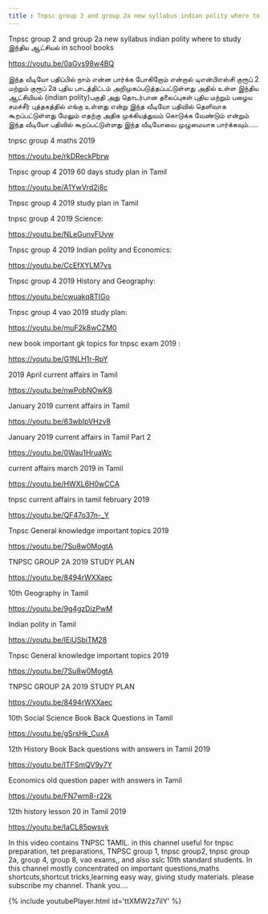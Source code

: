 ```yaml
---
title : Tnpsc group 2 and group 2a new syllabus indian polity where to study இந்திய ஆட்சியல் in school books
---
```


Tnpsc group 2 and group 2a new syllabus indian polity where to study இந்திய ஆட்சியல் in school books

https://youtu.be/0aGvs98w4BQ

இந்த வீடியோ பதிப்பில் நாம் என்ன பார்க்க போகிறோம் என்றால் டிஎன்பிஎஸ்சி குரூப் 2 மற்றும் குரூப் 2a புதிய பாடத்திட்டம் அறிமுகப்படுத்தப்பட்டுள்ளது அதில் உள்ள இந்திய ஆட்சியியல்  (indian polity)பகுதி அது தொடர்பான தலைப்புகள் புதிய மற்றும் பழைய சமச்சீர் புத்தகத்தில் எங்கு உள்ளது என்று இந்த வீடியோ பதிவில் தெளிவாக கூறப்பட்டுள்ளது மேலும் எதற்கு அதிக முக்கியத்துவம் கொடுக்க வேண்டும் என்றும் இந்த வீடியோ பதிவில் கூறப்பட்டுள்ளது இந்த வீடியோவை முழுமையாக பார்க்கவும்.....

tnpsc group 4 maths 2019

https://youtu.be/rkDReckPbrw

Tnpsc group 4 2019 60 days study plan in Tamil

https://youtu.be/A1YwVrd2j8c

Tnpsc group 4 2019 study plan in Tamil 

tnpsc group 4 2019 Science:

https://youtu.be/NLeGunyFUvw

Tnpsc group 4 2019 Indian polity and Economics:

https://youtu.be/CcEfXYLM7vs

Tnpsc group 4 2019 History and Geography:

https://youtu.be/cwuakq8TIGo

Tnpsc group 4 vao 2019 study plan:

https://youtu.be/muF2k8wCZM0

new book important gk topics for tnpsc exam 2019 :

https://youtu.be/G1NLH1r-RpY

2019 April current affairs in Tamil

https://youtu.be/nwPobNOwK8

January 2019 current affairs in Tamil

https://youtu.be/63wbIpVHzv8

January 2019 current affairs in Tamil Part 2

https://youtu.be/0Wau1HruaWc

current affairs march 2019 in Tamil

https://youtu.be/HWXL6H0wCCA

tnpsc current affairs in tamil february 2019

https://youtu.be/QF47o37n-_Y


Tnpsc General knowledge important topics 2019

https://youtu.be/7Su8w0MogtA

TNPSC GROUP 2A 2019 STUDY PLAN

https://youtu.be/8494rWXXaec

10th Geography in Tamil

https://youtu.be/9g4gzDizPwM

Indian polity in Tamil

https://youtu.be/IEiUSbiTM28

Tnpsc General knowledge important topics 2019

https://youtu.be/7Su8w0MogtA

TNPSC GROUP 2A 2019 STUDY PLAN

https://youtu.be/8494rWXXaec

10th Social Science Book Back Questions in Tamil

https://youtu.be/gSrsHk_CuxA

12th History Book Back questions with answers in Tamil 2019

https://youtu.be/ITFSmQV9y7Y

Economics old question paper with answers in Tamil

https://youtu.be/FN7wm8-r22k

12th history lesson 20 in Tamil 2019

https://youtu.be/IaCL85pwsvk

In this video contains TNPSC TAMIL. in this channel useful for tnpsc preparation, tet preparations, TNPSC group 1, tnpsc group2, tnpsc group 2a, group 4, group 8, vao exams,, and also sslc 10th standard students. In this channel mostly concentrated on important questions,maths shortcuts,shortcut tricks,learning easy way, giving study materials. please subscribe my channel. Thank you....



{% include youtubePlayer.html id='ttXMW2z7ilY' %}
